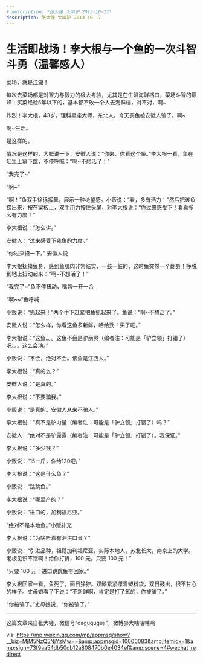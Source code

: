 ```yaml
---
# description: *张大锤 大叫驴 2013-10-17*
description: 张大锤 大叫驴 2013-10-17
---
```


# 生活即战场！李大根与一个鱼的一次斗智斗勇（温馨感人）

菜场，就是江湖！

每次去菜场都是对智力与毅力的极大考验，尤其是在生鲜海鲜档口，菜场斗智的巅峰！买菜经验5年以下的，基本都不敢一个人去海鲜档，对不对，啊~

炸烈！李大根，43岁，理科星座大师，东北人，今天买鱼被安徽人骗了。啊~

啊~生活。

是这样的。

情况是这样的，大概说一下，安徽人说：“你来，你看这个鱼。”李大根一看，鱼在缸里上窜下跳，不停呼喊：“啊~不想活了！”


“我完了~”

“啊~”

“啊！”鱼双手徐徐挥舞，展示一种绝望感。小贩说：“看，多有活力！”然后把该鱼捞出来，按在案板上，双手用力按住头尾，对李大根说：“你过来感受下！看看多么有力度！”

李大根说：“怎么讲。”

安徽人：“过来感受下我鱼的力度。”

“你过来摸一下。” 安徽人说

李大根抚摸鱼身，感到鱼肌肉非常结实，一鼓一鼓的，这时鱼突然一个翻身！挣脱到地上扭动起来：“啊~不想活了！”


“我完了~”鱼不停扭动，嘴唇一开一合

“啊~~”鱼呼喊

小贩说：“抓起来！”两个手下赶紧把鱼抓起来了。鱼说：“啊~不想活了。”

安徽人说：“怎么样，你看这鱼多新鲜，哈给劲！买了吧。”

李大根说：“这鱼。。。这鱼不会是驴丽灵（编者注：可能是「驴立领」打错了）吧。。。这么会演。”

小贩说：“不会，绝对不会。该鱼是江西人。”

李大根说：“真的么？”

安徽人说：“是真的。”

李大根说：“不要骗我。”

小贩说：“是真的。安徽人从来不骗人。”

李大根说：“真不是驴力量（编者注：可能是「驴立领」打错了）吗？”

安徽人：“绝对不是驴露露（编者注：可能是「驴立领」打错了）。我保证。”

李大根说：“多少钱？”

小贩说：“15一斤，你给120吧。”



李大根说：“这是什么鱼？”



小贩说：“跳跳鱼。”



李大根说：“哪里产的？”



小贩说：“进口的，加利福尼亚。”



“绝对不是本地鱼。”小贩补充



李大根说：“为啥听着有泗洪口音？”



小贩说：“引进品种，祖籍加利福尼亚，实际本地人，苏北长大，南京上的大学。老板见识不错啊！给你打折，100 元，只要 100 元！”



“只要 100 元！进口跳跳鱼带回家。”



李大根回家一看，鱼死了，面目狰狞。双鰭紧紧攥着塑料袋，双目鼓出，很不甘心的样子。丈母娘看了下说：“不新鲜啊，肯定是打了氧的，你被骗了。”



“你被骗了。”丈母娘说，“你被骗了。”


----

这篇文章来自张大锤，微信号“daguguguji”，微博@大咕咕咕鸡

via: https://mp.weixin.qq.com/mp/appmsg/show?__biz=MjM5NzQ5NjYzMw==&amp;appmsgid=10000083&amp;itemidx=1&amp;sign=73f9aa54db50db12a808470b0e4034ef&amp;scene=4#wechat_redirect




